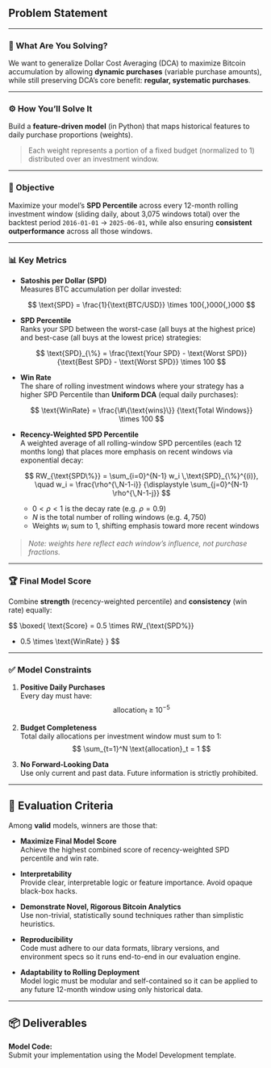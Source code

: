 ## Problem Statement

---

### 🧩 What Are You Solving?

We want to generalize Dollar Cost Averaging (DCA) to maximize Bitcoin accumulation by allowing **dynamic purchases** (variable purchase amounts), while still preserving DCA’s core benefit: **regular, systematic purchases**.

---

### ⚙️ How You’ll Solve It

Build a **feature-driven model** (in Python) that maps historical features to daily purchase proportions (weights).  

> Each weight represents a portion of a fixed budget (normalized to 1) distributed over an investment window.

---

### 🎯 Objective

Maximize your model’s **SPD Percentile** across every 12-month rolling investment window (sliding daily, about 3,075 windows total) over the backtest period `2016-01-01` → `2025-06-01`, while also ensuring **consistent outperformance** across all those windows.

---

### 📊 Key Metrics

- **Satoshis per Dollar (SPD)**  
  Measures BTC accumulation per dollar invested:  

  $$
  \text{SPD} = \frac{1}{\text{BTC/USD}} \times 100{,}000{,}000
  $$

- **SPD Percentile**  
  Ranks your SPD between the worst-case (all buys at the highest price) and best-case (all buys at the lowest price) strategies:  

  $$
  \text{SPD}_{\%} = 
  \frac{\text{Your SPD} - \text{Worst SPD}}
       {\text{Best SPD} - \text{Worst SPD}} \times 100
  $$

- **Win Rate**  
  The share of rolling investment windows where your strategy has a higher SPD Percentile than **Uniform DCA** (equal daily purchases):  

  $$
  \text{WinRate} = 
  \frac{\#\{\text{wins}\}}
       {\text{Total Windows}} \times 100
  $$

- **Recency-Weighted SPD Percentile**  
  A weighted average of all rolling-window SPD percentiles (each 12 months long) that places more emphasis on recent windows via exponential decay:  

  $$
  RW_{\text{SPD\%}}
  = \sum_{i=0}^{N-1} w_i \,\text{SPD}_{\%}^{(i)},
  \quad
  w_i = \frac{\rho^{\,N-1-i}}
             {\displaystyle \sum_{j=0}^{N-1} \rho^{\,N-1-j}}
  $$  

  - $0 < \rho < 1$ is the decay rate (e.g. $\rho = 0.9$)  
  - $N$ is the total number of rolling windows (e.g. $4{,}750$)  
  - Weights $w_i$ sum to 1, shifting emphasis toward more recent windows  

> *Note: weights here reflect each window’s influence, not purchase fractions.*  

---

### 🏆 Final Model Score

Combine **strength** (recency-weighted percentile) and **consistency** (win rate) equally:  

$$
\boxed{
\text{Score}
= 0.5 \times RW_{\text{SPD\%}}
+ 0.5 \times \text{WinRate}
}
$$

---

### ✅ Model Constraints

1. **Positive Daily Purchases**  
   Every day must have:  
   $$
   \text{allocation}_t \;\geq\; 10^{-5}
   $$

2. **Budget Completeness**  
   Total daily allocations per investment window must sum to 1:  
   $$
   \sum_{t=1}^N \text{allocation}_t = 1
   $$

3. **No Forward-Looking Data**  
   Use only current and past data. Future information is strictly prohibited.  

---

## 🏁 Evaluation Criteria

Among **valid** models, winners are those that:  

- **Maximize Final Model Score**  
  Achieve the highest combined score of recency-weighted SPD percentile and win rate.  

- **Interpretability**  
  Provide clear, interpretable logic or feature importance. Avoid opaque black-box hacks.  

- **Demonstrate Novel, Rigorous Bitcoin Analytics**  
  Use non-trivial, statistically sound techniques rather than simplistic heuristics.  

- **Reproducibility**  
  Code must adhere to our data formats, library versions, and environment specs so it runs end-to-end in our evaluation engine.  

- **Adaptability to Rolling Deployment**  
  Model logic must be modular and self-contained so it can be applied to any future 12-month window using only historical data.  

---

## 📦 Deliverables

**Model Code:**  
Submit your implementation using the Model Development template.  
